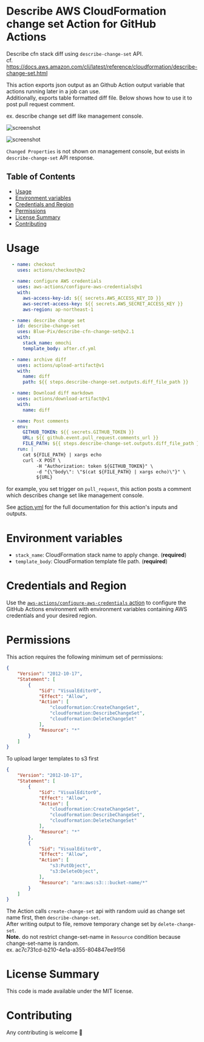 # Describe AWS CloudFormation change set Action for GitHub Actions
Describe cfn stack diff using `describe-change-set` API.<br>
cf. https://docs.aws.amazon.com/cli/latest/reference/cloudformation/describe-change-set.html

This action exports json output as an Github Action output variable that actions running later in a job can use.<br>
Additionally, exports table formatted diff file. Below shows how to use it to post pull request comment.<br>

ex. describe change set diff like management console.

![screenshot](screenshot.png)

![screenshot](screenshot2.png)

`Changed Properties` is not shown on management console, but exists in `describe-change-set` API response.

## Table of Contents

- [Usage](#usage)
- [Environment variables](#environment-variables)
- [Credentials and Region](#credentials-and-region)
- [Permissions](#permissions)
- [License Summary](#license-summary)
- [Contributing](#contributing)

# Usage

```yaml
  - name: checkout
    uses: actions/checkout@v2
  
  - name: configure AWS credentials
    uses: aws-actions/configure-aws-credentials@v1
    with:
      aws-access-key-id: ${{ secrets.AWS_ACCESS_KEY_ID }}
      aws-secret-access-key: ${{ secrets.AWS_SECRET_ACCESS_KEY }}
      aws-region: ap-northeast-1

  - name: describe change set
    id: describe-change-set
    uses: Blue-Pix/describe-cfn-change-set@v2.1
    with:
      stack_name: omochi
      template_body: after.cf.yml

  - name: archive diff
    uses: actions/upload-artifact@v1
    with:
      name: diff
      path: ${{ steps.describe-change-set.outputs.diff_file_path }}

  - name: Download diff markdown
    uses: actions/download-artifact@v1
    with:
      name: diff

  - name: Post comments
    env:
      GITHUB_TOKEN: ${{ secrets.GITHUB_TOKEN }}
      URL: ${{ github.event.pull_request.comments_url }}
      FILE_PATH: ${{ steps.describe-change-set.outputs.diff_file_path }}
    run: |
      cat ${FILE_PATH} | xargs echo
      curl -X POST \
           -H "Authorization: token ${GITHUB_TOKEN}" \
           -d "{\"body\": \"$(cat ${FILE_PATH} | xargs echo)\"}" \
           ${URL}
```

for example, you set trigger on `pull_request`, this action posts a comment which describes change set like management console.<br>

See [action.yml](https://github.com/Blue-Pix/describe-cfn-change-set/blob/master/action.yml) for the full documentation for this action's inputs and outputs.

# Environment variables
- `stack_name`:  CloudFormation stack name to apply change. (**required**)
- `template_body`:  CloudFormation template file path. (**required**)

# Credentials and Region
Use the [`aws-actions/configure-aws-credentials` action](https://github.com/aws-actions/configure-aws-credentials) to configure the GitHub Actions environment with environment variables containing AWS credentials and your desired region.

# Permissions
This action requires the following minimum set of permissions:

```json
{
    "Version": "2012-10-17",
    "Statement": [
        {
            "Sid": "VisualEditor0",
            "Effect": "Allow",
            "Action": [
                "cloudformation:CreateChangeSet",
                "cloudformation:DescribeChangeSet",
                "cloudformation:DeleteChangeSet"
            ],
            "Resource": "*"
        }
    ]
}
```

To upload larger templates to s3 first
```json
{
    "Version": "2012-10-17",
    "Statement": [
        {
            "Sid": "VisualEditor0",
            "Effect": "Allow",
            "Action": [
                "cloudformation:CreateChangeSet",
                "cloudformation:DescribeChangeSet",
                "cloudformation:DeleteChangeSet"
            ],
            "Resource": "*"
        },
        {
            "Sid": "VisualEditor0",
            "Effect": "Allow",
            "Action": [
                "s3:PutObject",
                "s3:DeleteObject",
            ],
            "Resource": "arn:aws:s3:::bucket-name/*"
        }
    ]
}
```

The Action calls `create-change-set` api with random uuid as change set name first, then `describe-change-set`.<br>
After writing output to file, remove temporary change set by `delete-change-set`.<br>
**Note.** do not restrict change-set-name in `Resource` condition because change-set-name is random.<br>
ex. ac7c731cd-b210-4e1a-a355-804847ee9156

# License Summary
This code is made available under the MIT license.

# Contributing
Any contributing is welcome 🎉
